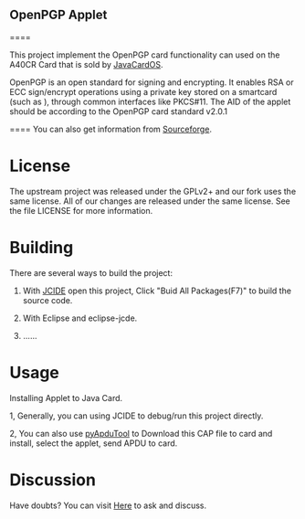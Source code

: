 ## OpenPGP Applet

====


This project implement the OpenPGP card functionality can used on the A40CR Card that is sold by [JavaCardOS](http://www.javacardos.com?ws=github&prj=openPGP). 

OpenPGP is an open standard for signing and encrypting. It enables RSA or ECC sign/encrypt operations using a private key stored on a smartcard (such as ), through common interfaces like PKCS#11.
The AID of the applet should be according to the OpenPGP card standard v2.0.1 

====
You can also get information from [Sourceforge](https://sourceforge.net/projects/openpgp/).

License
===

The upstream project was released under the GPLv2+ and our fork uses
the same license.  All of our changes are released under the same
license.  See the file LICENSE for more information.


 Building
===

There are several ways to build the project:

1) With  [JCIDE](http://javacardos.com/javacardforum/viewtopic.php?f=26&t=43?ws=github&prj=openPGP) open this project,  Click "Buid All Packages(F7)" to build the source code. 

2) With Eclipse and eclipse-jcde.

3) ......


Usage
===

Installing Applet to Java Card.

1, Generally, you can using JCIDE to debug/run this project directly.

2, You can also use [pyApduTool](http://javacardos.com/javacardforum/viewtopic.php?f=3&t=38?ws=github&prj=openPGP) to Download this CAP file to card and install, select the applet, send APDU to card. 

Discussion
===
Have doubts? You can visit [Here](http://javacardos.com/javacardforum/viewforum.php?f=34?ws=github&prj=openPGP) to ask and discuss.

